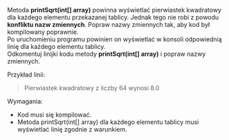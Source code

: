 Metoda **printSqrt(int[] array)** powinna wyświetlać pierwiastek kwadratowy dla każdego elementu przekazanej tablicy.
Jednak tego nie robi z powodu **konfliktu nazw zmiennych**. Popraw nazwy zmiennych tak,
aby kod był kompilowany poprawnie. \
Po uruchomieniu programu powinien on wyświetlać w konsoli odpowiednią linię dla każdego elementu tablicy. \
Odkomentuj linijki kodu metody **printSqrt(int[] array)** i popraw nazwy zmiennych.

Przykład linii:
> Pierwiastek kwadratowy z liczby 64 wynosi 8.0

Wymagania:

- Kod musi się kompilować.
- Metoda printSqrt(int[] array) dla każdego elementu tablicy musi wyświetlać linię zgodnie z warunkiem.